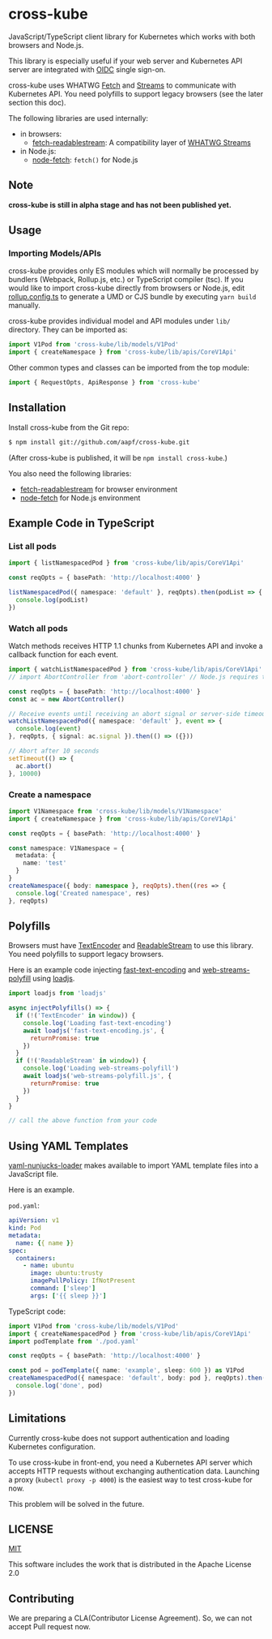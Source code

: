 # cross-kube

JavaScript/TypeScript client library for Kubernetes which works with both browsers and Node.js.

This library is especially useful if your web server and Kubernetes API server are integrated with [OIDC](https://openid.net/connect/) single sign-on.

cross-kube uses WHATWG [Fetch](https://fetch.spec.whatwg.org/) and [Streams](https://streams.spec.whatwg.org/) to communicate with Kubernetes API. You need polyfills to support legacy browsers (see the later section this doc).

The following libraries are used internally:

* in browsers:
  * [fetch-readablestream](https://github.com/jonnyreeves/fetch-readablestream): A compatibility layer of [WHATWG Streams](https://streams.spec.whatwg.org/)
* in Node.js:
  * [node-fetch](https://www.npmjs.com/package/node-fetch): `fetch()` for Node.js

## Note

**cross-kube is still in alpha stage and has not been published yet.**

## Usage

### Importing Models/APIs

cross-kube provides only ES modules which will normally be processed by bundlers (Webpack, Rollup.js, etc.) or TypeScript compiler (tsc). If you would like to import cross-kube directly from browsers or Node.js, edit [rollup.config.ts](rollup.config.ts) to generate a UMD or CJS bundle by executing `yarn build` manually.

cross-kube provides individual model and API modules under `lib/` directory. They can be imported as:

```ts
import V1Pod from 'cross-kube/lib/models/V1Pod'
import { createNamespace } from 'cross-kube/lib/apis/CoreV1Api'
```

Other common types and classes can be imported from the top module:

```ts
import { RequestOpts, ApiResponse } from 'cross-kube'
```

## Installation

Install cross-kube from the Git repo:

```sh
$ npm install git://github.com/aapf/cross-kube.git
```

(After cross-kube is published, it will be `npm install cross-kube`.)

You also need the following libraries:

* [fetch-readablestream](https://www.npmjs.com/package/fetch-readablestream) for browser environment
* [node-fetch](https://www.npmjs.com/package/node-fetch) for Node.js environment

## Example Code in TypeScript

### List all pods

```ts
import { listNamespacedPod } from 'cross-kube/lib/apis/CoreV1Api'

const reqOpts = { basePath: 'http://localhost:4000' }

listNamespacedPod({ namespace: 'default' }, reqOpts).then(podList => {
  console.log(podList)
})
```

### Watch all pods

Watch methods receives HTTP 1.1 chunks from Kubernetes API and invoke a callback function for each event.

```ts
import { watchListNamespacedPod } from 'cross-kube/lib/apis/CoreV1Api'
// import AbortController from 'abort-controller' // Node.js requires this

const reqOpts = { basePath: 'http://localhost:4000' }
const ac = new AbortController()

// Receive events until receiving an abort signal or server-side timeout
watchListNamespacedPod({ namespace: 'default' }, event => {
  console.log(event)
}, reqOpts, { signal: ac.signal }).then(() => ({}))

// Abort after 10 seconds
setTimeout(() => {
  ac.abort()
}, 10000)
```

### Create a namespace

```ts
import V1Namespace from 'cross-kube/lib/models/V1Namespace'
import { createNamespace } from 'cross-kube/lib/apis/CoreV1Api'

const reqOpts = { basePath: 'http://localhost:4000' }

const namespace: V1Namespace = {
  metadata: {
    name: 'test'
  }
}
createNamespace({ body: namespace }, reqOpts).then((res => {
  console.log('Created namespace', res)
}, reqOpts)
```

## Polyfills

Browsers must have [TextEncoder](https://caniuse.com/#search=textencoder) and [ReadableStream](https://caniuse.com/#search=streams) to use this library. You need polyfills to support legacy browsers.

Here is an example code injecting [fast-text-encoding](https://www.npmjs.com/package/fast-text-encoding) and [web-streams-polyfill](https://www.npmjs.com/package/web-streams-polyfill) using [loadjs](https://www.npmjs.com/package/loadjs).

```js
import loadjs from 'loadjs'

async injectPolyfills() => {
  if (!('TextEncoder' in window)) {
    console.log('Loading fast-text-encoding')
    await loadjs('fast-text-encoding.js', {
      returnPromise: true
    })
  }
  if (!('ReadableStream' in window)) {
    console.log('Loading web-streams-polyfill')
    await loadjs('web-streams-polyfill.js', {
      returnPromise: true
    })
  }
}

// call the above function from your code
```

## Using YAML Templates

[yaml-nunjucks-loader](https://github.com/aapf/yaml-nunjucks-loader) makes available to import YAML template files into a JavaScript file.

Here is an example.

`pod.yaml`:

```yaml
apiVersion: v1
kind: Pod
metadata:
  name: {{ name }}
spec:
  containers:
    - name: ubuntu
      image: ubuntu:trusty
      imagePullPolicy: IfNotPresent
      command: ['sleep']
      args: ['{{ sleep }}']
```

TypeScript code:

```ts
import V1Pod from 'cross-kube/lib/models/V1Pod'
import { createNamespacedPod } from 'cross-kube/lib/apis/CoreV1Api'
import podTemplate from './pod.yaml'

const reqOpts = { basePath: 'http://localhost:4000' }

const pod = podTemplate({ name: 'example', sleep: 600 }) as V1Pod
createNamespacedPod({ namespace: 'default', body: pod }, reqOpts).then(pod => {
  console.log('done', pod)
})
```

## Limitations
Currently cross-kube does not support authentication and loading Kubernetes configuration.

To use cross-kube in front-end, you need a Kubernetes API server which accepts HTTP requests without exchanging authentication data. Launching a proxy (`kubectl proxy -p 4000`) is the easiest way to test cross-kube for now.

This problem will be solved in the future.

## LICENSE

[MIT](LICENSE)

This software includes the work that is distributed in the Apache License 2.0

## Contributing

We are preparing a CLA(Contributor License Agreement).
So, we can not accept Pull request now.
